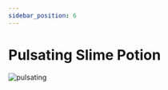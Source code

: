 ```yaml
---
sidebar_position: 6
---
```


# Pulsating Slime Potion

![pulsating](https://vwiki.valorserver.com/api/item/picture/pulsating%20slime%20potion)
